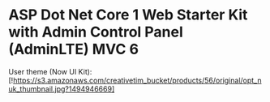 # ASP Dot Net Core 1 Web Starter Kit with Admin Control Panel (AdminLTE) MVC 6

User theme (Now UI Kit):
[!https://s3.amazonaws.com/creativetim_bucket/products/56/original/opt_nuk_thumbnail.jpg?1494946669]
